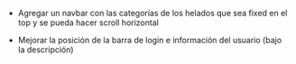- Agregar un navbar con las categorías de los helados que sea fixed en el top y se pueda hacer scroll horizontal

- Mejorar la posición de la barra de login e información del usuario (bajo la descripción)